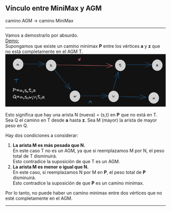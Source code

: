 

Vínculo entre MiniMax y AGM
---

camino AGM $\rightarrow$ camino MiniMax

---
Vamos a demostrarlo por absurdo.\
<u>Demo:</u>\
Supongamos que existe un camino minimax **P** entre los vértices **a** y **z** que no está completamente en el AGM T.\
![árbol generador mínimo T](./img/agm_clase.png)

Esto significa que hay una arista N (nueva) = (s,t) en **P** que no está en T.\
Sea Q el camino en T desde **a** hasta **z**.
Sea M (mayor) la arista de mayor peso en Q.

Hay dos condiciones a considerar:
1. **La arista M es más pesada que N.**\
    En este caso T no es un AGM, ya que si reemplazamos M por N, el peso total de T disminuirá.\
    Esto contradice la suposición de que T es un AGM.
2. **La arista M es menor o igual que N.**\
    En este caso, si reemplazamos N por M en **P**, el peso total de **P** disminuirá.\
    Esto contradice la suposición de que **P** es un camino minimax.

Por lo tanto, no puede haber un camino minimax entre dos vértices que no esté completamente en el AGM.


---

